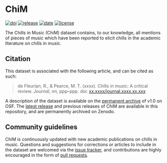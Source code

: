 # ChiM

[![doi](https://zenodo.org/badge/DOI/10.5281/zenodo.3888849.svg)](https://doi.org/10.5281/zenodo.3888849)
[![release](https://img.shields.io/github/v/release/remidefleurian/chim)](https://github.com/remidefleurian/chim/releases)
[![date](https://img.shields.io/github/release-date/remidefleurian/chim)](https://github.com/remidefleurian/chim/releases)
[![license](https://img.shields.io/github/license/remidefleurian/chim)](https://github.com/remidefleurian/chim/blob/master/LICENSE)

The Chills in Music (ChiM) dataset contains, to our knowledge, all mentions of pieces of music which have been reported to elicit chills in the academic literature on chills in music. 

## Citation

This dataset is associated with the following article, and can be cited as such:

> de Fleurian, R., & Pearce, M. T. (xxxx). Chills in music: A critical review. *Journal*, *nn*, ppp–ppp. doi: [xx.xxxx/journal.xxxx.xx.xxx](https://doi.org/xx.xxxx/journal.xxxx.xx.xxx)

A description of the dataset is available on the [permanent archive](https://doi.org/10.17605/osf.io/uyg7m) of v1.0 on OSF. The [latest release](https://doi.org/10.5281/zenodo.3888849) and previous releases of ChiM are available in this repository, and are permanently archived on Zenodo. 

## Community guidelines

ChiM is continuously updated with new academic publications on chills in music. Questions and suggestions for corrections or articles to include in the dataset are welcomed via the [issue tracker](https://github.com/remidefleurian/chim/issues), and contributions are highly encouraged in the form of [pull requests](https://github.com/remidefleurian/chim/pulls).